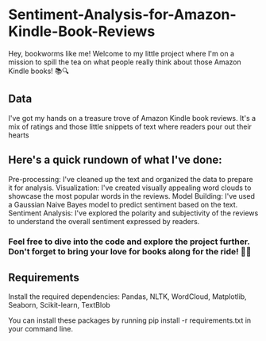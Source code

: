 # Sentiment-Analysis-for-Amazon-Kindle-Book-Reviews

Hey, bookworms like me! Welcome to my little project where I'm on a mission to spill the tea on what people really think about those Amazon Kindle books! 📚🔍

## Data
I've got my hands on a treasure trove of Amazon Kindle book reviews. It's a mix of ratings and those little snippets of text where readers pour out their hearts

## Here's a quick rundown of what I've done:

Pre-processing: I've cleaned up the text and organized the data to prepare it for analysis.
Visualization: I've created visually appealing word clouds to showcase the most popular words in the reviews.
Model Building: I've used a Gaussian Naive Bayes model to predict sentiment based on the text.
Sentiment Analysis: I've explored the polarity and subjectivity of the reviews to understand the overall sentiment expressed by readers.

### Feel free to dive into the code and explore the project further. Don't forget to bring your love for books along for the ride! 📖💫

## Requirements
Install the required dependencies:
Pandas,
NLTK,
WordCloud,
Matplotlib,
Seaborn,
Scikit-learn,
TextBlob

You can install these packages by running pip install -r requirements.txt in your command line.

